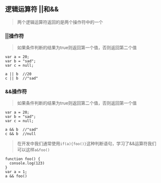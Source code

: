 ## 逻辑运算符 ||和&&

> 两个逻辑运算符返回的是两个操作符中的一个

### ||操作符

> 如果条件判断的结果为true则返回第一个值，否则返回第二个值

```
var a = 20;
var b = "sad";
var c = null;

a || b  //20
c || b  //"sad"
```

### &&操作符

> 如果条件判断的结果为true则返回第二个值，否则返回第一个值

```
var a = 20;
var b = "sad";
var c = null;

a && b  //"sad"
c && b  //null
```

> 在开发中我们通常使用`if(a){foo()}`这种判断语句，学习了&&运算符我们可以这样`a&foo()`

```
function foo() {
  console.log(123)
}
var a = 1;
a && foo()
```
